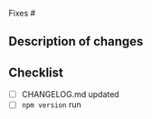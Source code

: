 Fixes #<insert issue number>

## Description of changes

## Checklist

- [ ] CHANGELOG.md updated
- [ ] `npm version` run
